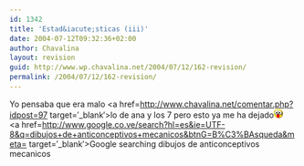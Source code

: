 ```yaml
---
id: 1342
title: 'Estad&iacute;sticas (iii)'
date: 2004-07-12T09:32:36+02:00
author: Chavalina
layout: revision
guid: http://www.wp.chavalina.net/2004/07/12/162-revision/
permalink: /2004/07/12/162-revision/
---
```

Yo pensaba que era malo <a href=http://www.chavalina.net/comentar.php?idpost=97 target=&prime;_blank&prime;>lo de ana y los 7</a> pero esto ya me ha dejado![emo](/imagenes/emoticonos/ojosaltones.gif)  
<a href=http://www.google.co.ve/search?hl=es&ie=UTF-8&q=dibujos+de+anticonceptivos+mecanicos&btnG=B%C3%BAsqueda&meta= target=&prime;_blank&prime;>Google searching dibujos de anticonceptivos mecanicos</a>